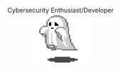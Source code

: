 <p align="center">
  <span>Cybersecurity Enthusiast/Developer</span><br>
  <img src="ghost.gif" alt="gif ghost" width="140"/>
</p>
